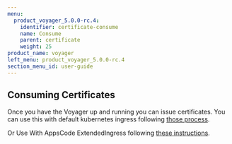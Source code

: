 ```yaml
---
menu:
  product_voyager_5.0.0-rc.4:
    identifier: certificate-consume
    name: Consume
    parent: certificate
    weight: 25
product_name: voyager
left_menu: product_voyager_5.0.0-rc.4
section_menu_id: user-guide
---
```


## Consuming Certificates
Once you have the Voyager up and running you can issue certificates. You can use this with
default kubernetes ingress following [those process](https://kubernetes.io/docs/user-guide/ingress/#tls).

Or Use With AppsCode ExtendedIngress following [these instructions](../ingress/tls.md).